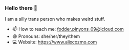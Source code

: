 ### Hello there 👋

I am a silly trans person who makes weird stuff.

- 📫 How to reach me: fodder.pinyons_09@icloud.com
- 😄 Pronouns: she/her/they/them
- 💻 Website: https://www.alixcozmo.com
